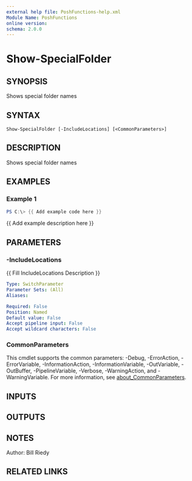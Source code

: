 ```yaml
---
external help file: PoshFunctions-help.xml
Module Name: PoshFunctions
online version:
schema: 2.0.0
---
```


# Show-SpecialFolder

## SYNOPSIS
Shows special folder names

## SYNTAX

```
Show-SpecialFolder [-IncludeLocations] [<CommonParameters>]
```

## DESCRIPTION
Shows special folder names

## EXAMPLES

### Example 1
```powershell
PS C:\> {{ Add example code here }}
```

{{ Add example description here }}

## PARAMETERS

### -IncludeLocations
{{ Fill IncludeLocations Description }}

```yaml
Type: SwitchParameter
Parameter Sets: (All)
Aliases:

Required: False
Position: Named
Default value: False
Accept pipeline input: False
Accept wildcard characters: False
```

### CommonParameters
This cmdlet supports the common parameters: -Debug, -ErrorAction, -ErrorVariable, -InformationAction, -InformationVariable, -OutVariable, -OutBuffer, -PipelineVariable, -Verbose, -WarningAction, and -WarningVariable. For more information, see [about_CommonParameters](http://go.microsoft.com/fwlink/?LinkID=113216).

## INPUTS

## OUTPUTS

## NOTES
Author:     Bill Riedy

## RELATED LINKS
